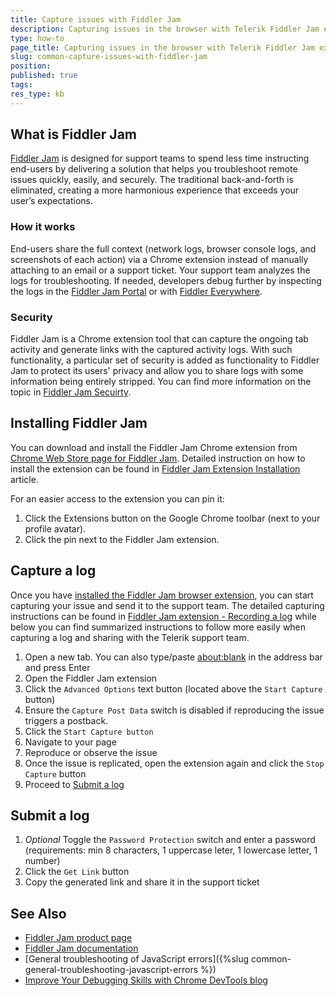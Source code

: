 ```yaml
---
title: Capture issues with Fiddler Jam
description: Capturing issues in the browser with Telerik Fiddler Jam extention tool
type: how-to
page_title: Capturing issues in the browser with Telerik Fiddler Jam extention tool
slug: common-capture-issues-with-fiddler-jam
position: 
published: true
tags: 
res_type: kb
---
```



## What is Fiddler Jam

[Fiddler Jam](https://www.telerik.com/fiddler-jam) is designed for support teams to spend less time instructing end-users by delivering a solution that helps you troubleshoot remote issues quickly, easily, and securely. The traditional back-and-forth is eliminated, creating a more harmonious experience that exceeds your user’s expectations.

### How it works

End-users share the full context (network logs, browser console logs, and screenshots of each action) via a Chrome extension instead of manually attaching to an email or a support ticket. Your support team analyzes the logs for troubleshooting. If needed, developers debug further by inspecting the logs in the [Fiddler Jam Portal](https://jam.getfiddler.com/) or with [Fiddler Everywhere](https://www.telerik.com/fiddler/fiddler-everywhere).

### Security

Fiddler Jam is a Chrome extension tool that can capture the ongoing tab activity and generate links with the captured activity logs. With such functionality, a particular set of security is added as functionality to Fiddler Jam to protect its users' privacy and allow you to share logs with some information being entirely stripped. You can find more information on the topic in [Fiddler Jam Secuirty](https://docs.telerik.com/fiddler-jam/security).

## Installing Fiddler Jam

You can download and install the Fiddler Jam Chrome extension from [Chrome Web Store page for Fiddler Jam](https://chrome.google.com/webstore/detail/fiddler-jam/fnkjlegmkbicdodlheligomlfbdblpfj). Detailed instruction on how to install the extension can be found in [Fiddler Jam Extension Installation](https://docs.telerik.com/fiddler-jam/extension/installation) article.

For an easier access to the extension you can pin it:
1. Click the Extensions button on the Google Chrome toolbar (next to your profile avatar).
2. Click the pin next to the Fiddler Jam extension.


## Capture a log

Once you have [installed the Fiddler Jam browser extension](#installing-fiddler-jam), you can start capturing your issue and send it to the support team. The detailed capturing instructions can be found in [Fiddler Jam extension - Recording a log](https://docs.telerik.com/fiddler-jam/extension/recording-a-log) while below you can find summarized instructions to follow more easily when capturing a log and sharing with the Telerik support team.

1. Open a new tab. You can also type/paste <a href="about:blank">about:blank</a> in the address bar and press Enter
1. Open the Fiddler Jam extension 
1. Click the `Advanced Options` text button (located above the `Start Capture` button)
1. Ensure the `Capture Post Data` switch is disabled if reproducing the issue triggers a postback.
1. Click the `Start Capture button`
1. Navigate to your page
1. Reproduce or observe the issue
1. Once the issue is replicated, open the extension again and click the `Stop Capture` button
1. Proceed to [Submit a log](#submit-a-log)

## Submit a log

1. *Optional* Toggle the `Password Protection` switch and enter a password (requirements: min 8 characters, 1 uppercase leter, 1 lowercase letter, 1 number)
1. Click the `Get Link` button
1. Copy the generated link and share it in the support ticket


## See Also

* [Fiddler Jam product page](https://www.telerik.com/fiddler-jam)
* [Fiddler Jam documentation](https://docs.telerik.com/fiddler-jam/introduction)
* [General troubleshooting of JavaScript errors]({%slug common-general-troubleshooting-javascript-errors %})
* [Improve Your Debugging Skills with Chrome DevTools blog](https://www.telerik.com/blogs/improve-your-debugging-skills-with-chrome-devtools)
  
